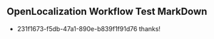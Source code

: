 ## OpenLocalization Workflow Test MarkDown
* 231f1673-f5db-47a1-890e-b839f1f91d76 thanks!

<!--HONumber=Sep16_HO1-->


